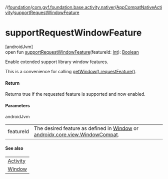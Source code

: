 //[foundation](../../../index.md)/[com.gyf.foundation.base.activity.nativer](../index.md)/[AppCompatNativeActivity](index.md)/[supportRequestWindowFeature](support-request-window-feature.md)

# supportRequestWindowFeature

[androidJvm]\
open fun [supportRequestWindowFeature](support-request-window-feature.md)(featureId: [Int](https://kotlinlang.org/api/core/kotlin-stdlib/kotlin/-int/index.html)): [Boolean](https://kotlinlang.org/api/core/kotlin-stdlib/kotlin/-boolean/index.html)

Enable extended support library window features. 

 This is a convenience for calling [getWindow().requestFeature()](https://developer.android.com/reference/kotlin/android/view/Window.html#requestfeature). 

#### Return

Returns true if the requested feature is supported and now enabled.

#### Parameters

androidJvm

| | |
|---|---|
| featureId | The desired feature as defined in [Window](https://developer.android.com/reference/kotlin/android/view/Window.html) or [androidx.core.view.WindowCompat](https://developer.android.com/reference/kotlin/androidx/core/view/WindowCompat.html). |

#### See also

| |
|---|
| [Activity](https://developer.android.com/reference/kotlin/android/app/Activity.html#requestwindowfeature) |
| [Window](https://developer.android.com/reference/kotlin/android/view/Window.html#requestfeature) |